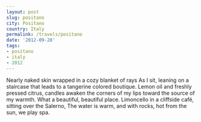 ```yaml
---
layout: post
slug: positano
city: Positano
country: Italy
permalink: /travels/positano
date: '2012-09-28'
tags:
- positano
- italy
- 2012
---
```

Nearly naked skin wrapped in a cozy blanket of rays
As I sit, leaning on a staircase that leads to a tangerine colored boutique.
Lemon oil and freshly pressed citrus, candles awaken
the corners of my lips toward the source of my warmth.
What a beautiful, beautiful place.
Limoncello in a cliffside café, sitting over the Salerno,
The water is warm, and with rocks, hot from the sun, we play spa.
